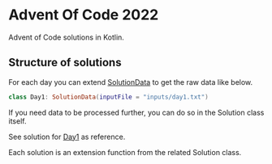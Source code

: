 
# Advent Of Code 2022

Advent of Code solutions in Kotlin.

## Structure of solutions

For each day you can extend [SolutionData](src/main/kotlin/utils/SolutionData.kt) to get the raw data like below.

```kotlin
class Day1: SolutionData(inputFile = "inputs/day1.txt")
```

If you need data to be processed further, you can do so in the Solution class itself. 

See solution for [Day1](src/main/kotlin/days/Day1.kt) as reference.

Each solution is an extension function from the related Solution class. 
